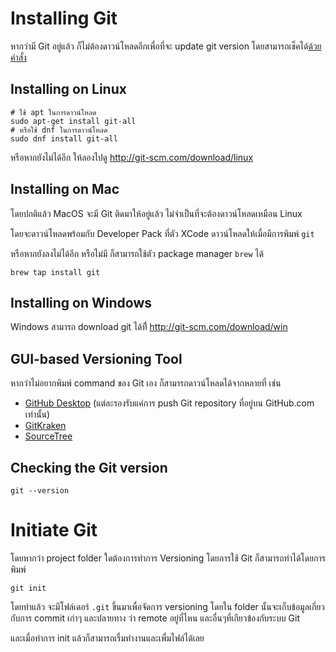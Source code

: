 # Installing Git
หากว่ามี Git อยู่แล้ว ก็ไม่ต้องดาวน์โหลดอีกเพื่อที่จะ update git version โดยสามารถเช็คได้[ด้วยคำสั่ง]()

## Installing on Linux
```shell
# ใช้ apt ในการดาวน์โหลด
sudo apt-get install git-all
# หรือใช้ dnf ในการดาวน์โหลด
sudo dnf install git-all
```

หรือหากยังไม่ได้อีก ให้ลองไปดู​ http://git-scm.com/download/linux

## Installing on Mac
โดยปกติแล้ว MacOS จะมี Git ติดมาให้อยู่แล้ว ไม่จำเป็นที่จะต้องดาวน์โหลดเหมือน Linux

โดยจะดาวน์โหลดพร้อมกับ Developer Pack ที่ตัว XCode ดาวน์โหลดให้เมื่อมีการพิมพ์ `git`

หรือหากยังลงไม่ได้อีก หรือไม่มี ก็สามารถใช้ตัว package manager `brew` ได้
```shell
brew tap install git
```

## Installing on Windows
Windows สามารถ download git ได้ทีี่ http://git-scm.com/download/win

## GUI-based Versioning Tool
หากว่าไม่อยากพิมพ์ command ของ Git เอง ก็สามารถดาวน์โหลดได้จากหลายที่ เช่น
- [GitHub Desktop]() (แต่ละรองรับแค่การ push Git repository ที่อยู่บน GitHub.com เท่านั้น)
- [GitKraken](https://www.gitkraken.com)
- [SourceTree](https://www.sourcetreeapp.com)

## Checking the Git version
```shell
git --version
```

# Initiate Git
โดยหากว่า project folder ใดต้องการทำการ Versioning โดยการใช้ Git ก็สามารถทำได้โดยการพิมพ์

```shell
git init
```

โดยทำแล้ว จะมีโฟล์เดอร์ `.git` ขึ้นมาเพื่อจัดการ versioning โดยใน folder นั้นจะเก็บข้อมูลเกี่ยวกับการ commit เก่าๆ และปลายทาง ว่า remote อยู่ที่ไหน และอื่นๆที่เกียวข้องกับระบบ Git

และเมื่อทำการ init แล้วก็สามารถเรื่มทำงานและเพื่มไฟล์ได้เลย
